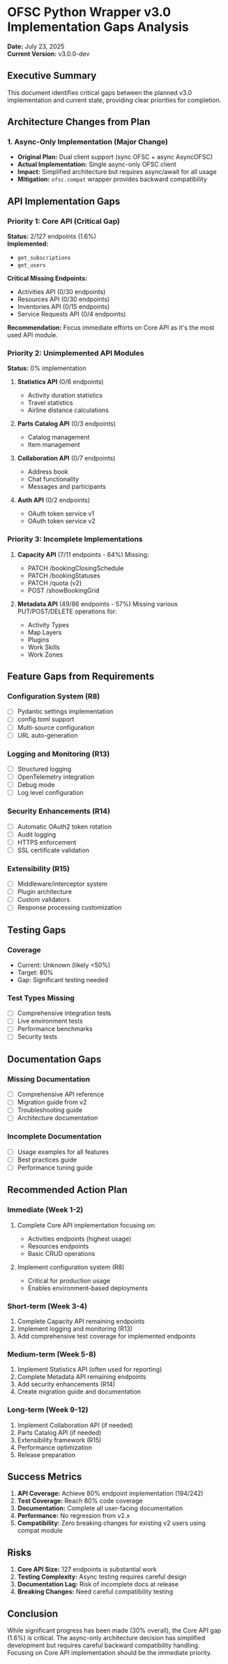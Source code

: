 # OFSC Python Wrapper v3.0 Implementation Gaps Analysis

**Date:** July 23, 2025  
**Current Version:** v3.0.0-dev

## Executive Summary

This document identifies critical gaps between the planned v3.0 implementation and current state, providing clear priorities for completion.

## Architecture Changes from Plan

### 1. Async-Only Implementation (Major Change)
- **Original Plan:** Dual client support (sync OFSC + async AsyncOFSC)
- **Actual Implementation:** Single async-only OFSC client
- **Impact:** Simplified architecture but requires async/await for all usage
- **Mitigation:** `ofsc.compat` wrapper provides backward compatibility

## API Implementation Gaps

### Priority 1: Core API (Critical Gap)
**Status:** 2/127 endpoints (1.6%)  
**Implemented:**
- `get_subscriptions`
- `get_users`

**Critical Missing Endpoints:**
- Activities API (0/30 endpoints)
- Resources API (0/30 endpoints)
- Inventories API (0/15 endpoints)
- Service Requests API (0/4 endpoints)

**Recommendation:** Focus immediate efforts on Core API as it's the most used API module.

### Priority 2: Unimplemented API Modules
**Status:** 0% implementation

1. **Statistics API** (0/6 endpoints)
   - Activity duration statistics
   - Travel statistics
   - Airline distance calculations

2. **Parts Catalog API** (0/3 endpoints)
   - Catalog management
   - Item management

3. **Collaboration API** (0/7 endpoints)
   - Address book
   - Chat functionality
   - Messages and participants

4. **Auth API** (0/2 endpoints)
   - OAuth token service v1
   - OAuth token service v2

### Priority 3: Incomplete Implementations

1. **Capacity API** (7/11 endpoints - 64%)
   Missing:
   - PATCH /bookingClosingSchedule
   - PATCH /bookingStatuses
   - PATCH /quota (v2)
   - POST /showBookingGrid

2. **Metadata API** (49/86 endpoints - 57%)
   Missing various PUT/POST/DELETE operations for:
   - Activity Types
   - Map Layers
   - Plugins
   - Work Skills
   - Work Zones

## Feature Gaps from Requirements

### Configuration System (R8)
- [ ] Pydantic settings implementation
- [ ] config.toml support
- [ ] Multi-source configuration
- [ ] URL auto-generation

### Logging and Monitoring (R13)
- [ ] Structured logging
- [ ] OpenTelemetry integration
- [ ] Debug mode
- [ ] Log level configuration

### Security Enhancements (R14)
- [ ] Automatic OAuth2 token rotation
- [ ] Audit logging
- [ ] HTTPS enforcement
- [ ] SSL certificate validation

### Extensibility (R15)
- [ ] Middleware/interceptor system
- [ ] Plugin architecture
- [ ] Custom validators
- [ ] Response processing customization

## Testing Gaps

### Coverage
- Current: Unknown (likely <50%)
- Target: 80%
- Gap: Significant testing needed

### Test Types Missing
- [ ] Comprehensive integration tests
- [ ] Live environment tests
- [ ] Performance benchmarks
- [ ] Security tests

## Documentation Gaps

### Missing Documentation
- [ ] Comprehensive API reference
- [ ] Migration guide from v2
- [ ] Troubleshooting guide
- [ ] Architecture documentation

### Incomplete Documentation
- [ ] Usage examples for all features
- [ ] Best practices guide
- [ ] Performance tuning guide

## Recommended Action Plan

### Immediate (Week 1-2)
1. Complete Core API implementation focusing on:
   - Activities endpoints (highest usage)
   - Resources endpoints
   - Basic CRUD operations

2. Implement configuration system (R8)
   - Critical for production usage
   - Enables environment-based deployments

### Short-term (Week 3-4)
1. Complete Capacity API remaining endpoints
2. Implement logging and monitoring (R13)
3. Add comprehensive test coverage for implemented endpoints

### Medium-term (Week 5-8)
1. Implement Statistics API (often used for reporting)
2. Complete Metadata API remaining endpoints
3. Add security enhancements (R14)
4. Create migration guide and documentation

### Long-term (Week 9-12)
1. Implement Collaboration API (if needed)
2. Parts Catalog API (if needed)
3. Extensibility framework (R15)
4. Performance optimization
5. Release preparation

## Success Metrics

1. **API Coverage:** Achieve 80% endpoint implementation (194/242)
2. **Test Coverage:** Reach 80% code coverage
3. **Documentation:** Complete all user-facing documentation
4. **Performance:** No regression from v2.x
5. **Compatibility:** Zero breaking changes for existing v2 users using compat module

## Risks

1. **Core API Size:** 127 endpoints is substantial work
2. **Testing Complexity:** Async testing requires careful design
3. **Documentation Lag:** Risk of incomplete docs at release
4. **Breaking Changes:** Need careful compatibility testing

## Conclusion

While significant progress has been made (30% overall), the Core API gap (1.6%) is critical. The async-only architecture decision has simplified development but requires careful backward compatibility handling. Focusing on Core API implementation should be the immediate priority.
